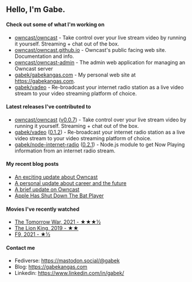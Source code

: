 ## Hello, I'm Gabe.

#### Check out some of what I'm working on

- [owncast/owncast](https://github.com/owncast/owncast) - Take control over your live stream video by running it yourself.  Streaming &#43; chat out of the box.
- [owncast/owncast.github.io](https://github.com/owncast/owncast.github.io) - Owncast&#39;s public facing web site.  Documentation and info.
- [owncast/owncast-admin](https://github.com/owncast/owncast-admin) - The admin web application for managing an Owncast server
- [gabek/gabekangas.com](https://github.com/gabek/gabekangas.com) - My personal web site at https://gabekangas.com.
- [gabek/vadeo](https://github.com/gabek/vadeo) - Re-broadcast your internet radio station as a live video stream to your video streaming platform of choice.

#### Latest releases I've contributed to

- [owncast/owncast](https://github.com/owncast/owncast) ([v0.0.7](https://github.com/owncast/owncast/releases/tag/v0.0.7)) - Take control over your live stream video by running it yourself.  Streaming &#43; chat out of the box.
- [gabek/vadeo](https://github.com/gabek/vadeo) ([0.1.2](https://github.com/gabek/vadeo/releases/tag/0.1.2)) - Re-broadcast your internet radio station as a live video stream to your video streaming platform of choice.
- [gabek/node-internet-radio](https://github.com/gabek/node-internet-radio) ([0.2.1](https://github.com/gabek/node-internet-radio/releases/tag/0.2.1)) - Node.js module to get Now Playing information from an internet radio stream.

#### My recent blog posts

- [An exciting update about Owncast](https://gabekangas.com/blog/2021/06/an-exciting-update-about-owncast/)
- [A personal update about career and the future](https://gabekangas.com/blog/2021/04/a-personal-update-about-career-and-the-future/)
- [A brief update on Owncast](https://gabekangas.com/blog/2020/12/a-brief-update-on-owncast/)
- [Apple Has Shut Down The Bat Player](https://gabekangas.com/blog/2020/08/apple-has-shut-down-the-bat-player/)

#### Movies I've recently watched

- [The Tomorrow War, 2021 - ★★★½](https://letterboxd.com/gabekangas/film/the-tomorrow-war/)
- [The Lion King, 2019 - ★★](https://letterboxd.com/gabekangas/film/the-lion-king-2019/)
- [F9, 2021 - ★½](https://letterboxd.com/gabekangas/film/f9/)

#### Contact me

- Fediverse: https://mastodon.social/@gabek
- Blog: https://gabekangas.com
- Linkedin: https://www.linkedin.com/in/gabek/

